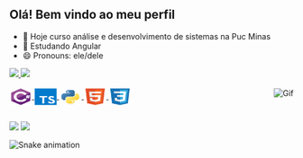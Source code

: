 ## Olá! Bem vindo ao meu perfil

- 🔭 Hoje curso análise e desenvolvimento de sistemas na Puc Minas
- 🌱 Estudando Angular
- 😄 Pronouns: ele/dele

<div>
  <a href="https://github.com/Cr1sxx">
    <img height="180cm" src="https://github-readme-stats.vercel.app/api?username=cr1sxx&show_icons=true&theme=tokyonight&include_all_commits=true&<count_private=true"/>
    <img height="180cm" src="https://github-readme-stats.vercel.app/api/top-langs/?username=cr1sxx&layout-compact&langs_count-16&theme-tokyonight"/>
</div>

<div style="display: inline_block"><br>
  <img align="center" alt="Csharp" height="30" width="40" src="https://raw.githubusercontent.com/devicons/devicon/master/icons/csharp/csharp-original.svg">
  <img align="center" alt="Ts" height="30" width="40" src="https://raw.githubusercontent.com/devicons/devicon/master/icons/typescript/typescript-plain.svg">
  <img align="center" alt="Python" height="30" width="40" src="https://raw.githubusercontent.com/devicons/devicon/master/icons/python/python-original.svg">
  <img align="center" alt="HTML" height="30" width="40" src="https://raw.githubusercontent.com/devicons/devicon/master/icons/html5/html5-original.svg">
  <img align="center" alt="CSS" height="30" width="40" src="https://raw.githubusercontent.com/devicons/devicon/master/icons/css3/css3-original.svg">
  <img align="right" alt="Gif" src="https://media.tenor.com/7GyHsInT8uoAAAAM/naruto.gif"
  </div>

  ##

   
<div> 
  <a href = "mailto:cristhianbraga05@gmail.com"><img src="https://img.shields.io/badge/-Gmail-%23333?style=for-the-badge&logo=gmail&logoColor=white" target="_blank"></a>
  <a href="https://www.linkedin.com/in/cristhian-dias-braga-a86303256/" target="_blank"><img src="https://img.shields.io/badge/-LinkedIn-%230077B5?style=for-the-badge&logo=linkedin&logoColor=white" target="_blank"></a> 
</div>

![Snake animation](https://https://github.com/Cr1sxx/Cr1sxx/blob/output/github-contribution-grid-snake.svg)
  
